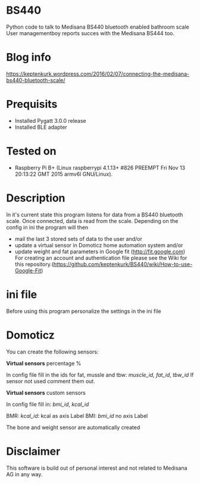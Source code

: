 # BS440
Python code to talk to Medisana BS440 bluetooth enabled bathroom scale
User managementboy reports succes with the Medisana BS444 too.

# Blog info
https://keptenkurk.wordpress.com/2016/02/07/connecting-the-medisana-bs440-bluetooth-scale/

# Prequisits
* Installed Pygatt 3.0.0 release
* Installed BLE adapter

# Tested on
* Raspberry Pi B+ (Linux raspberrypi 4.1.13+ #826 
  PREEMPT Fri Nov 13 20:13:22 GMT 2015 armv6l GNU/Linux).

# Description
In it's current state this program listens for data from a BS440 
bluetooth scale. Once connected, data is read from the scale. Depending
on the config in ini the program will then
* mail the last 3 stored sets of data to the user and/or
* update a virtual sensor in Domoticz home automation system and/or
* update weight and fat parameters in Google fit (http://fit.google.com)
  For creating an account and authentication file please see the Wiki for this
  repository.(https://github.com/keptenkurk/BS440/wiki/How-to-use-Google-Fit)

# ini file
Before using this program personalize the settings in the ini file

# Domoticz 
You can create the following sensors:

__Virtual sensors__ percentage %

In config file fill in the ids for fat, mussle and tbw: _muscle_id,_ _fat_id_, _tbw_id_
If sensor not used comment them out.

__Virtual sensors__ custom sensors

In config file fill in: _bmi_id_, _kcal_id_

BMR: _kcal_id_: kcal as axis Label
BMI: _bmi_id_ no axis Label

The bone and weight sensor are automatically created

# Disclaimer
This software is build out of personal interest and not related to 
Medisana AG in any way.

